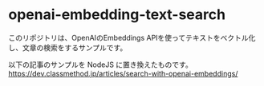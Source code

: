 # openai-embedding-text-search

このリポジトリは、OpenAIのEmbeddings APIを使ってテキストをベクトル化し、文章の検索をするサンプルです。

以下の記事のサンプルを NodeJS に置き換えたものです。
https://dev.classmethod.jp/articles/search-with-openai-embeddings/
